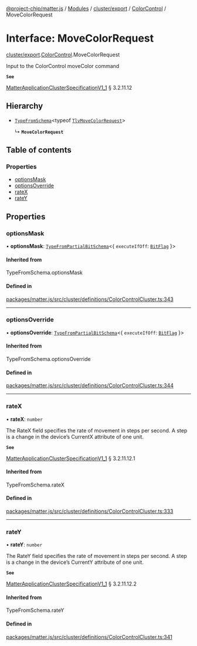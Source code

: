 [@project-chip/matter.js](../README.md) / [Modules](../modules.md) / [cluster/export](../modules/cluster_export.md) / [ColorControl](../modules/cluster_export.ColorControl.md) / MoveColorRequest

# Interface: MoveColorRequest

[cluster/export](../modules/cluster_export.md).[ColorControl](../modules/cluster_export.ColorControl.md).MoveColorRequest

Input to the ColorControl moveColor command

**`See`**

[MatterApplicationClusterSpecificationV1_1](spec_export.MatterApplicationClusterSpecificationV1_1.md) § 3.2.11.12

## Hierarchy

- [`TypeFromSchema`](../modules/tlv_export.md#typefromschema)\<typeof [`TlvMoveColorRequest`](../modules/cluster_export.ColorControl.md#tlvmovecolorrequest)\>

  ↳ **`MoveColorRequest`**

## Table of contents

### Properties

- [optionsMask](cluster_export.ColorControl.MoveColorRequest.md#optionsmask)
- [optionsOverride](cluster_export.ColorControl.MoveColorRequest.md#optionsoverride)
- [rateX](cluster_export.ColorControl.MoveColorRequest.md#ratex)
- [rateY](cluster_export.ColorControl.MoveColorRequest.md#ratey)

## Properties

### optionsMask

• **optionsMask**: [`TypeFromPartialBitSchema`](../modules/schema_export.md#typefrompartialbitschema)\<\{ `executeIfOff`: [`BitFlag`](../modules/schema_export.md#bitflag)  }\>

#### Inherited from

TypeFromSchema.optionsMask

#### Defined in

[packages/matter.js/src/cluster/definitions/ColorControlCluster.ts:343](https://github.com/project-chip/matter.js/blob/3adaded6/packages/matter.js/src/cluster/definitions/ColorControlCluster.ts#L343)

___

### optionsOverride

• **optionsOverride**: [`TypeFromPartialBitSchema`](../modules/schema_export.md#typefrompartialbitschema)\<\{ `executeIfOff`: [`BitFlag`](../modules/schema_export.md#bitflag)  }\>

#### Inherited from

TypeFromSchema.optionsOverride

#### Defined in

[packages/matter.js/src/cluster/definitions/ColorControlCluster.ts:344](https://github.com/project-chip/matter.js/blob/3adaded6/packages/matter.js/src/cluster/definitions/ColorControlCluster.ts#L344)

___

### rateX

• **rateX**: `number`

The RateX field specifies the rate of movement in steps per second. A step is a change in the device’s
CurrentX attribute of one unit.

**`See`**

[MatterApplicationClusterSpecificationV1_1](spec_export.MatterApplicationClusterSpecificationV1_1.md) § 3.2.11.12.1

#### Inherited from

TypeFromSchema.rateX

#### Defined in

[packages/matter.js/src/cluster/definitions/ColorControlCluster.ts:333](https://github.com/project-chip/matter.js/blob/3adaded6/packages/matter.js/src/cluster/definitions/ColorControlCluster.ts#L333)

___

### rateY

• **rateY**: `number`

The RateY field specifies the rate of movement in steps per second. A step is a change in the device’s
CurrentY attribute of one unit.

**`See`**

[MatterApplicationClusterSpecificationV1_1](spec_export.MatterApplicationClusterSpecificationV1_1.md) § 3.2.11.12.2

#### Inherited from

TypeFromSchema.rateY

#### Defined in

[packages/matter.js/src/cluster/definitions/ColorControlCluster.ts:341](https://github.com/project-chip/matter.js/blob/3adaded6/packages/matter.js/src/cluster/definitions/ColorControlCluster.ts#L341)
